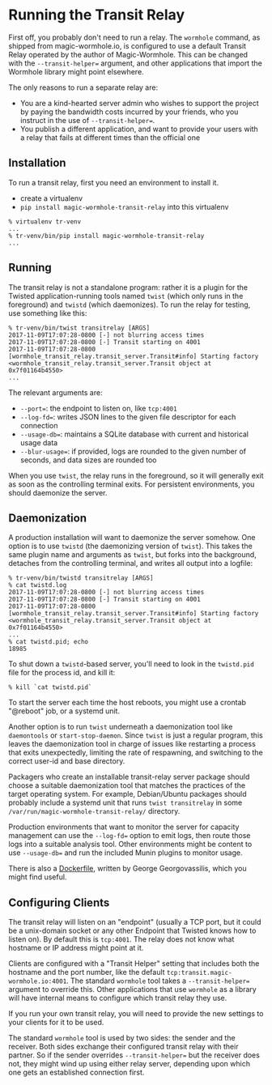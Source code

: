 # Running the Transit Relay

First off, you probably don't need to run a relay. The ``wormhole`` command,
as shipped from magic-wormhole.io, is configured to use a default Transit
Relay operated by the author of Magic-Wormhole. This can be changed with the
``--transit-helper=`` argument, and other applications that import the
Wormhole library might point elsewhere.

The only reasons to run a separate relay are:

* You are a kind-hearted server admin who wishes to support the project by
  paying the bandwidth costs incurred by your friends, who you instruct in
  the use of ``--transit-helper=``.
* You publish a different application, and want to provide your users with a
  relay that fails at different times than the official one

## Installation

To run a transit relay, first you need an environment to install it.

* create a virtualenv
* ``pip install magic-wormhole-transit-relay`` into this virtualenv

```
% virtualenv tr-venv
...
% tr-venv/bin/pip install magic-wormhole-transit-relay
...
```

## Running

The transit relay is not a standalone program: rather it is a plugin for the
Twisted application-running tools named ``twist`` (which only runs in the
foreground) and ``twistd`` (which daemonizes). To run the relay for testing,
use something like this:

```
% tr-venv/bin/twist transitrelay [ARGS]
2017-11-09T17:07:28-0800 [-] not blurring access times
2017-11-09T17:07:28-0800 [-] Transit starting on 4001
2017-11-09T17:07:28-0800 [wormhole_transit_relay.transit_server.Transit#info] Starting factory <wormhole_transit_relay.transit_server.Transit object at 0x7f01164b4550>
...
```

The relevant arguments are:

* ``--port=``: the endpoint to listen on, like ``tcp:4001``
* ``--log-fd=``: writes JSON lines to the given file descriptor for each connection
* ``--usage-db=``: maintains a SQLite database with current and historical usage data
* ``--blur-usage=``: if provided, logs are rounded to the given number of
  seconds, and data sizes are rounded too

When you use ``twist``, the relay runs in the foreground, so it will
generally exit as soon as the controlling terminal exits. For persistent
environments, you should daemonize the server.

## Daemonization

A production installation will want to daemonize the server somehow. One
option is to use ``twistd`` (the daemonizing version of ``twist``). This
takes the same plugin name and arguments as ``twist``, but forks into the
background, detaches from the controlling terminal, and writes all output
into a logfile:

```
% tr-venv/bin/twistd transitrelay [ARGS]
% cat twistd.log
2017-11-09T17:07:28-0800 [-] not blurring access times
2017-11-09T17:07:28-0800 [-] Transit starting on 4001
2017-11-09T17:07:28-0800 [wormhole_transit_relay.transit_server.Transit#info] Starting factory <wormhole_transit_relay.transit_server.Transit object at 0x7f01164b4550>
...
% cat twistd.pid; echo
18985
```

To shut down a ``twistd``-based server, you'll need to look in the
``twistd.pid`` file for the process id, and kill it:

```
% kill `cat twistd.pid`
```

To start the server each time the host reboots, you might use a crontab
"@reboot" job, or a systemd unit.

Another option is to run ``twist`` underneath a daemonization tool like
``daemontools`` or ``start-stop-daemon``. Since ``twist`` is just a regular
program, this leaves the daemonization tool in charge of issues like
restarting a process that exits unexpectedly, limiting the rate of
respawning, and switching to the correct user-id and base directory.

Packagers who create an installable transit-relay server package should
choose a suitable daemonization tool that matches the practices of the target
operating system. For example, Debian/Ubuntu packages should probably include
a systemd unit that runs ``twist transitrelay`` in some
``/var/run/magic-wormhole-transit-relay/`` directory.

Production environments that want to monitor the server for capacity
management can use the ``--log-fd=`` option to emit logs, then route those
logs into a suitable analysis tool. Other environments might be content to
use ``--usage-db=`` and run the included Munin plugins to monitor usage.

There is also a
[Dockerfile](https://github.com/ggeorgovassilis/magic-wormhole-transit-relay-docker),
written by George Georgovassilis, which you might find useful.

## Configuring Clients

The transit relay will listen on an "endpoint" (usually a TCP port, but it
could be a unix-domain socket or any other Endpoint that Twisted knows how to
listen on). By default this is ``tcp:4001``. The relay does not know what
hostname or IP address might point at it.

Clients are configured with a "Transit Helper" setting that includes both the
hostname and the port number, like the default
``tcp:transit.magic-wormhole.io:4001``. The standard ``wormhole`` tool takes
a ``--transit-helper=`` argument to override this. Other applications that
use ``wormhole`` as a library will have internal means to configure which
transit relay they use.

If you run your own transit relay, you will need to provide the new settings
to your clients for it to be used.

The standard ``wormhole`` tool is used by two sides: the sender and the
receiver. Both sides exchange their configured transit relay with their
partner. So if the sender overrides ``--transit-helper=`` but the receiver
does not, they might wind up using either relay server, depending upon which
one gets an established connection first.
